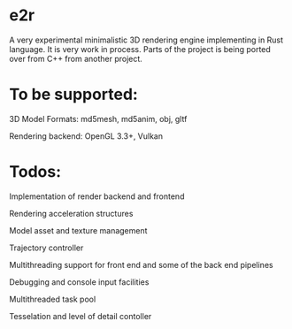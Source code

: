 # e2r

A very experimental minimalistic 3D rendering engine implementing in Rust language. It is very work in process. Parts of the project is being ported over from C++ from another project.

# To be supported:

3D Model Formats: md5mesh, md5anim, obj, gltf

Rendering backend: OpenGL 3.3+, Vulkan

# Todos:

Implementation of render backend and frontend

Rendering acceleration structures

Model asset and texture management

Trajectory controller

Multithreading support for front end and some of the back end pipelines

Debugging and console input facilities

Multithreaded task pool

Tesselation and level of detail contoller
